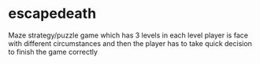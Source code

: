 # escapedeath
Maze strategy/puzzle game which has 3 levels in each level player is face with different circumstances and then the player has to take quick decision to finish the game correctly
